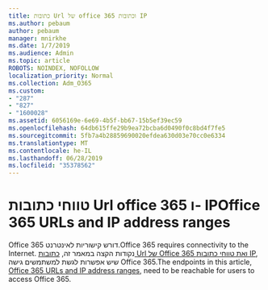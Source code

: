 ```yaml
---
title: כתובות Url של office 365 וכתובות IP
ms.author: pebaum
author: pebaum
manager: mnirkhe
ms.date: 1/7/2019
ms.audience: Admin
ms.topic: article
ROBOTS: NOINDEX, NOFOLLOW
localization_priority: Normal
ms.collection: Adm_O365
ms.custom:
- "287"
- "827"
- "1600028"
ms.assetid: 6056169e-6e69-4b5f-bb67-15b5ef39ec59
ms.openlocfilehash: 64db615ffe29b9ea72bcba6d0490f0c8bd4f7fe5
ms.sourcegitcommit: 5fb7a4b28859690020efdea630d03e70cc0e6334
ms.translationtype: MT
ms.contentlocale: he-IL
ms.lasthandoff: 06/28/2019
ms.locfileid: "35378562"
---
```

# <a name="office-365-urls-and-ip-address-ranges"></a><span data-ttu-id="66ffa-102">טווחי כתובות Url office 365 ו- IP</span><span class="sxs-lookup"><span data-stu-id="66ffa-102">Office 365 URLs and IP address ranges</span></span>

<span data-ttu-id="66ffa-103">Office 365 דורש קישוריות לאינטרנט.</span><span class="sxs-lookup"><span data-stu-id="66ffa-103">Office 365 requires connectivity to the Internet.</span></span> <span data-ttu-id="66ffa-104">נקודות הקצה במאמר זה, [כתובות Url של Office 365 ואת טווחי כתובות IP](https://docs.microsoft.com/office365/enterprise/office-365-ip-web-service), שיש אפשרות לגשת למשתמשים גישה Office 365.</span><span class="sxs-lookup"><span data-stu-id="66ffa-104">The endpoints in this article, [Office 365 URLs and IP address ranges](https://docs.microsoft.com/office365/enterprise/office-365-ip-web-service), need to be reachable for users to access Office 365.</span></span>
